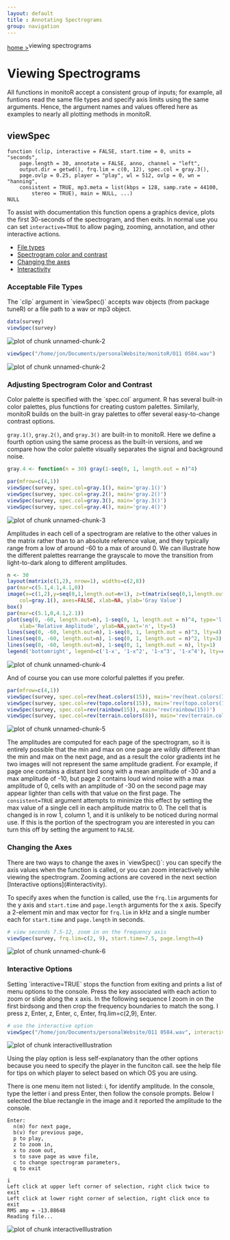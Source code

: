```yaml
---
layout: default
title : Annotating Spectrograms
group: navigation
---    
```


<a style="float:left;margin-top:5px;" href="/monitoR/">home &gt;</a>  
<p>viewing spectrograms</p> 

# Viewing Spectrograms
All functions in monitoR accept a consistent group of inputs; for example, all funtions read the same file types and specify axis limits using the same arguments. Hence, the argument names and values offered here as examples to nearly all plotting methods in monitoR. 

## viewSpec

```
function (clip, interactive = FALSE, start.time = 0, units = "seconds", 
    page.length = 30, annotate = FALSE, anno, channel = "left", 
    output.dir = getwd(), frq.lim = c(0, 12), spec.col = gray.3(), 
    page.ovlp = 0.25, player = "play", wl = 512, ovlp = 0, wn = "hanning", 
    consistent = TRUE, mp3.meta = list(kbps = 128, samp.rate = 44100, 
        stereo = TRUE), main = NULL, ...) 
NULL
```
To assist with documentation this function opens a graphics device, plots the first 30-seconds of the spectrogram, and then exits. In normal use you can set `interactive=TRUE` to allow paging, zooming, annotation, and other interactive actions.

+ [File types](#filetypes)
+ [Spectrogram color and contrast](#colorcontrast)
+ [Changing the axes](#changingtheaxes)
+ [Interactivity](#interactivity)
  
<h3 id="filetypes">Acceptable File Types</h3>
The `clip` argument in `viewSpec()` accepts wav objects (from package tuneR) or a file path to a wav or mp3 object.  


```r
data(survey)
viewSpec(survey)
```

![plot of chunk unnamed-chunk-2](figure/unnamed-chunk-2-1.png)

```r
viewSpec("/home/jon/Documents/personalWebsite/monitoR/O11 0584.wav")
```

![plot of chunk unnamed-chunk-2](figure/unnamed-chunk-2-2.png)

<h3 id="colorcontrast">Adjusting Spectrogram Color and Contrast</h3>
Color palette is specified with the `spec.col` argument. R has several built-in color palettes, plus functions for creating custom palettes. Similarly, monitoR builds on the built-in gray palettes to offer several easy-to-change contrast options.   

`gray.1()`, `gray.2()`, and `gray.3()` are built-in to monitoR. Here we define a fourth option using the same process as the built-in versions, and we compare how the color palette visually separates the signal and background noise.   


```r
gray.4 <- function(n = 30) gray(1-seq(0, 1, length.out = n)^4)

par(mfrow=c(4,1))
viewSpec(survey, spec.col=gray.1(), main='gray.1()')
viewSpec(survey, spec.col=gray.2(), main='gray.2()')
viewSpec(survey, spec.col=gray.3(), main='gray.3()')
viewSpec(survey, spec.col=gray.4(), main='gray.4()')
```

![plot of chunk unnamed-chunk-3](figure/unnamed-chunk-3-1.png)

Amplitudes in each cell of a spectrogram are relative to the other values in the matrix rather than to an absolute reference value, and they typically range from a low of around -60 to a max of around 0. We can illustrate how the different palettes rearrange the grayscale to move the transition from light-to-dark along to different amplitudes.


```r
n <- 30
layout(matrix(c(1,2), nrow=1), widths=c(2,8))
par(mar=c(5.1,4.1,4.1,0))
image(x=c(1,2),y=seq(0,1,length.out=n+1), z=t(matrix(seq(0,1,length.out=n), nrow=n)), 
    col=gray.1(), axes=FALSE, xlab=NA, ylab='Gray Value')
box()
par(mar=c(5.1,0,4.1,2.1))
plot(seq(0, -60, length.out=n), 1-seq(0, 1, length.out = n)^4, type='l', 
    xlab='Relative Amplitude', ylab=NA,yaxt='n', lty=5)
lines(seq(0, -60, length.out=n), 1-seq(0, 1, length.out = n)^3, lty=4)
lines(seq(0, -60, length.out=n), 1-seq(0, 1, length.out = n)^2, lty=3)
lines(seq(0, -60, length.out=n), 1-seq(0, 1, length.out = n), lty=1)
legend('bottomright', legend=c('1-x', '1-x^2', '1-x^3', '1-x^4'), lty=c(1,3,4,5), bty='n')
```

![plot of chunk unnamed-chunk-4](figure/unnamed-chunk-4-1.png)

And of course you can use more colorful palettes if you prefer.  


```r
par(mfrow=c(4,1))
viewSpec(survey, spec.col=rev(heat.colors(15)), main='rev(heat.colors(15))')
viewSpec(survey, spec.col=rev(topo.colors(15)), main='rev(topo.colors(15))')
viewSpec(survey, spec.col=rev(rainbow(15)), main='rev(rainbow(15))')
viewSpec(survey, spec.col=rev(terrain.colors(8)), main='rev(terrain.colors(8))')
```

![plot of chunk unnamed-chunk-5](figure/unnamed-chunk-5-1.png)

The amplitudes are computed for each page of the spectrogram, so it is entirely possible that the min and max on one page are wildly different than the min and max on the next page, and as a result the color gradients int he two images will not represent the same amplitude gradient. For example, if page one contains a distant bird song with a mean amplitude of -30 and a max amplitude of -10, but page 2 contains loud wind noise with a max amplitude of 0, cells with an amplitude of -30 on the second page may appear lighter than cells with that value on the first page. The `consistent=TRUE` argument attempts to minimize this effect by setting the max value of a single cell in each amplitude matrix to 0. The cell that is changed is in row 1, column 1, and it is unlikely to be noticed during normal use. If this is the portion of the spectrogram you are interested in you can turn this off by setting the argument to `FALSE`.  

<h3 id="changingtheaxes">Changing the Axes</h3>
There are two ways to change the axes in `viewSpec()`: you can specify the axis values when the function is called, or you can zoom interactively while viewing the spectrogram. Zooming actions are covered in the next section [Interactive options](#interactivity).  

To specify axes when the function is called, use the `frq.lim` arguments for the y axis and `start.time` and `page.length` arguments for the x axis. Specify a 2-element min and max vector for `frq.lim` in kHz and a single number each for `start.time` and `page.length` in seconds.  


```r
# view seconds 7.5-12, zoom in on the frequency axis
viewSpec(survey, frq.lim=c(2, 9), start.time=7.5, page.length=4)
```

![plot of chunk unnamed-chunk-6](figure/unnamed-chunk-6-1.png)

<h3 id="interactivity">Interactive Options</h3>
Setting `interactive=TRUE` stops the function from exiting and prints a list of menu options to the console. Press the key associated with each action to zoom or slide along the x axis. In the following sequence I zoom in on the first birdsong and then crop the frequency boundaries to match the song. I press z, Enter, z, Enter, c, Enter, frq.lim=c(2,9), Enter.  


```r
# use the interactive option
viewSpec("/home/jon/Documents/personalWebsite/O11 0584.wav", interactive=TRUE)
```

![plot of chunk interactiveIllustration](img/interactive.gif)

Using the play option is less self-explanatory than the other options because you need to specify the player in the funciton call. see the help file for tips on which player to select based on which OS you are using.  

There is one menu item not listed: i, for identify amplitude. In the console, type the letter i and press Enter, then follow the console prompts. Below I selected the blue rectangle in the image and it reported the amplitude to the console.  
```
Enter: 
  n(m) for next page, 
  b(v) for previous page, 
  p to play, 
  z to zoom in, 
  x to zoom out, 
  s to save page as wave file, 
  c to change spectrogram parameters, 
  q to exit

i
Left click at upper left corner of selection, right click twice to exit
Left click at lower right corner of selection, right click once to exit
RMS amp = -13.88648 
Reading file...
```
![plot of chunk interactiveIllustration](img/SOSP1.1.png)















